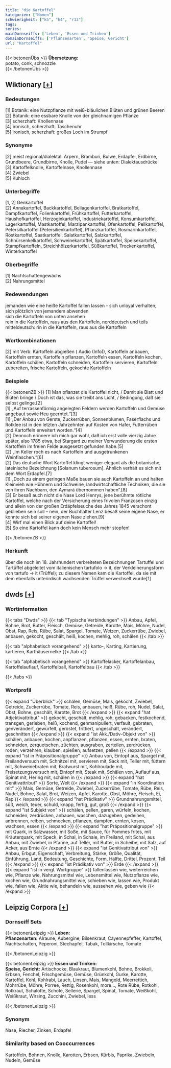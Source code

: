 ```yaml
---
title: "die Kartoffel"
kategorien: ["Nomen"]
schwierigkeit: ["k5", "h4", "r13"]
tags:
series:
mainDornseiffs: ['Leben', 'Essen und Trinken']
domainDornseiffs: ['Pflanzenarten', 'Speise, Gericht']
url: "Kartoffel"
---
```


{{< betonenÜbs >}}
**Übersetzung:**  
potato, conk, schnozzle  
{{< /betonenÜbs >}}

## Wiktionary [[+](https://de.wiktionary.org/wiki/Kartoffel)]

### Bedeutungen
[1] Botanik: eine Nutzpflanze mit weiß-bläulichen Blüten und grünen Beeren  
[2] Botanik: eine essbare Knolle von der gleichnamigen Pflanze  
[3] scherzhaft: Knollennase  
[4] ironisch, scherzhaft: Taschenuhr  
[5] ironisch, scherzhaft: großes Loch im Strumpf  

### Synonyme
[2] meist regional/dialektal: Arpern, Bramburi, Bulwe, Erdapfel, Erdbirne, Grundbeere, Grundbirne, Knolle, Pudel — siehe unten: Dialektausdrücke  
[3] Kartoffelknolle, Kartoffelnase, Knollennase  
[4] Zwiebel  
[5] Kuhloch  

### Unterbegriffe
[1, 2] Genkartoffel  
[2] Annakartoffel, Backkartoffel, Beilagenkartoffel, Bratkartoffel, Dampfkartoffel, Folienkartoffel, Frühkartoffel, Futterkartoffel, Haushofkartoffel, Herzoginkartoffel, Industriekartoffel, Konsumkartoffel, Lagerkartoffel, Mastkartoffel, Marzipankartoffel, Ofenkartoffel, Pellkartoffel, Petersilkartoffel (Petersilienkartoffel), Pflanzkartoffel, Rosmarinkartoffel, Röstkartoffel, Saatkartoffel, Salatkartoffel, Salzkartoffel, Schnürsenkelkartoffel, Schweinekartoffel, Spätkartoffel, Speisekartoffel, Stampfkartoffeln, Streichhölzerkartoffel, Süßkartoffel, Trockenkartoffel, Winterkartoffel  

### Oberbegriffe
[1] Nachtschattengewächs  
[2] Nahrungsmittel  

### Redewendungen
jemanden wie eine heiße Kartoffel fallen lassen - sich unloyal verhalten; sich plötzlich von jemandem abwenden  
sich die Kartoffeln von unten ansehen  
rein in die Kartoffeln, raus aus den Kartoffeln, norddeutsch und teils mitteldeutsch: rin in die Kartoffeln, raus aus die Kartoffeln  

### Wortkombinationen
[2] mit Verb: Kartoffeln abgießen ( Audio (Info)), Kartoffeln anbauen, Kartoffeln ernten, Kartoffeln pflanzen, Kartoffeln essen, Kartoffeln kochen, Kartoffeln schälen, Kartoffeln schneiden, Kartoffeln servieren, Kartoffeln zubereiten, frische Kartoffeln, gekochte Kartoffeln  

### Beispiele
{{< betonenZB >}}
[1] Man pflanzet die Kartoffel nicht, / Damit sie Blatt und Blüten bringe / Doch ist das, was sie treibt ans Licht, / Bedingung, daß sie selbst gelinge.[2]  
[1] „Auf terrassenförmig angelegten Feldern werden Kartoffeln und Gemüse angebaut sowie Heu geerntet.“[3]  
[1] „Der Anbau von Gerste, Zuckerrüben, Sonnenblumen, Faserflachs und Rotklee ist in den letzten Jahrzehnten auf Kosten von Hafer, Futterrüben und Kartoffeln erweitert worden.“[4]  
[2] Dennoch erinnere ich mich gar wohl, daß ich erst volle vierzig Jahre später, also 1785 etwa, bei Stargard zu meiner Verwunderung die ersten Kartoffeln im freien Felde ausgesetzt gefunden habe.[5]  
[2] „Im Keller roch es nach Kartoffeln und ausgetrunkenen Weinflaschen.“[6]  
[2] Das deutsche Wort Kartoffel klingt weniger elegant als die botanische, lateinische Bezeichnung [Solanum tuberosum]. Ähnlich verhält es sich mit dem Wort Erdapfel.[7]  
[1] „Doch zu einem geringen Maße bauen sie auch Kartoffeln an und halten Kleinvieh wie Hühnern und Schweine, landwirtschaftliche Techniken, die sie von ihren Nachbarn, den Aymará übernommen haben“.[8]  
[3] Er besaß auch nicht die Nase Lord Henrys, jene berühmte rötliche Kartoffel, welche nach der Versicherung eines frivolen Franzosen einzig und allein von der großen Erdäpfelseuche des Jahres 1845 verschont geblieben sein soll – nein, der Buchhalter Lenz besaß seine eigene Nase, er konnte sich bei seiner eigenen Nase ziehen.[9]  
[4] Wirf mal einen Blick auf deine Kartoffel!  
[5] So eine Kartoffel kann doch kein Mensch mehr stopfen!  

{{< /betonenZB >}}
### Herkunft
über die noch im 18. Jahrhundert verbreiteten Bezeichnungen Tartuffel und Tartüffel abgeleitet vom italienischen tartufolo → it, der Verkleinerungsform von tartufo → it (Trüffel); zu diesem Namen kam die Kartoffel, da sie mit dem ebenfalls unterirdisch wachsenden Trüffel verwechselt wurde[1]  



## dwds [[+](https://www.dwds.de/wb/Kartoffel)]

### Wortinformation
{{< tabs "Dwds" >}}
{{< tab "Typische Verbindungen" >}}
Anbau, Apfel, Bohne, Brot, Butter, Fleisch, Gemüse, Getreide, Karotte, Mais, Möhre, Nudel, Obst, Rap, Reis, Rübe, Salat, Spargel, Tomate, Weizen, Zuckerrübe, Zwiebel, anbauen, gekocht, geschält, heiß, kochen, mehlig, roh, schälen
{{< /tab >}}

{{< tab "alphabetisch vorangehend" >}}
karto-, Karting, Kartierung, kartieren, Karthäusernelke
{{< /tab >}}

{{< tab "alphabetisch vorangehend" >}}
Kartoffelacker, Kartoffelanbau, Kartoffelauflauf, Kartoffelball, Kartoffelbau
{{< /tab >}}

{{< /tabs >}}

### Wortprofil
{{< expand "Überblick" >}} schälen, Gemüse, Mais, gekocht, Zwiebel, Getreide, Zuckerrübe, Tomate, Reis, anbauen, heiß, Rübe, roh, Nudel, Salat, Obst, Bohne, geschält, Karotte, Brot {{< /expand >}}
{{< expand "hat Adjektivattribut" >}} gekocht, geschält, mehlig, roh, gebacken, festkochend, transgen, gerieben, heiß, kochend, genmanipuliert, verfault, gebraten, genverändert, gewürfelt, geröstet, frittiert, ungeschält, verändert, geschnitten {{< /expand >}}
{{< expand "ist Akk./Dativ-Objekt von" >}} schälen, anbauen, kochen, anpflanzen, pflanzen, essen, ernten, braten, schneiden, zerquetschen, züchten, ausgraben, zerteilen, zerdrücken, roden, verzehren, klauben, spießen, aufsetzen, pellen {{< /expand >}}
{{< expand "ist in Präpositionalgruppe" >}} Anbau von, Eintopf aus, Spargel mit, Freilandversuch mit, Schnitzel mit, servieren mit, Sack mit, Teller mit, füttern mit, Schweinebraten mit, Bratwurst mit, Kohlroulade mit, Freisetzungsversuch mit, Eintopf mit, Steak mit, Schälen von, Auflauf aus, Spinat mit, Hering mit, schälen in {{< /expand >}}
{{< expand "hat Genitivattribut" >}} Sorte, Welt {{< /expand >}}
{{< expand "in Koordination mit" >}} Mais, Gemüse, Getreide, Zwiebel, Zuckerrübe, Tomate, Rübe, Reis, Nudel, Bohne, Salat, Brot, Weizen, Apfel, Karotte, Obst, Möhre, Fleisch, Ei, Rap {{< /expand >}}
{{< expand "hat Prädikativ" >}} Grundnahrungsmittel, süß, weich, teuer, schuld, knapp, fertig, gut, groß {{< /expand >}}
{{< expand "ist Subjekt von" >}} schälen, pellen, garen, würfeln, kochen, schneiden, zerdrücken, anbauen, waschen, dazugeben, gedeihen, anbrennen, reiben, schmecken, pflanzen, dampfen, ernten, kosen, wachsen, essen {{< /expand >}}
{{< expand "hat Präpositionalgruppe" >}} mit Quark, in Salzwasser, mit Soße, mit Sauce, für Pommes frites, mit Kräuterquark, mit Speck, in Schal, in Schale, im Freiland, mit Schal, aus Anbau, mit Zwiebel, in Pfanne, auf Teller, mit Butter, in Scheibe, mit Salz, auf Acker, aus Ernte {{< /expand >}}
{{< expand "ist Genitivattribut von" >}} Anbau, Erbgut, Eigenschaft, Verbreitung, Stärke, Größe, Qualität, Einführung, Land, Bedeutung, Geschichte, Form, Hälfte, Drittel, Prozent, Teil {{< /expand >}}
{{< expand "ist Prädikativ von" >}} Erde {{< /expand >}}
{{< expand "ist in vergl. Wortgruppe" >}} fallenlassen wie, weiterreichen wie, Pflanze wie, Nahrungsmittel wie, Lebensmittel wie, Nutzpflanze wie, kochen wie, Grundnahrungsmittel wie, schieben wie, lassen wie, Produkt wie, fallen wie, Aktie wie, behandeln wie, aussehen wie, geben wie {{< /expand >}}

## Leipzig Corpora [[+](https://corpora.uni-leipzig.de/en/res?word=Kartoffel&corpusId=deu_newscrawl-public_2018)]

### Dornseiff Sets
{{< betonenLeipzig >}}
**Leben:**  
**Pflanzenarten:** Alraune, Aubergine, Bilsenkraut, Cayennepfeffer, Kartoffel, Nachtschatten, Peperoni, Stechapfel, Tabak, Tollkirsche, Tomate  

{{< /betonenLeipzig >}}


{{< betonenLeipzig >}}
**Essen und Trinken:**  
**Speise, Gericht:** Artischocke, Blaukraut, Blumenkohl, Bohne, Brokkoli, Erbsen, Fenchel, Frischgemüse, Gemüse, Grünkohl, Gurke, Karotte, Kartoffel, Kohl, Kohlrabi, Lauch, Linsen, Mais, Mangold, Meerrettich, Mohrrübe, Möhre, Porree, Rettig, Rosenkohl, more..., Rote Rübe, Rotkohl, Rotkraut, Schalotte, Schote, Sellerie, Spargel, Spinat, Tomate, Weißkohl, Weißkraut, Wirsing, Zucchini, Zwiebel, less  

{{< /betonenLeipzig >}}

### Synonym
Nase, Riecher, Zinken, Erdapfel


### Similarity based on Cooccurrences
Kartoffeln, Bohnen, Knolle, Karotten, Erbsen, Kürbis, Paprika, Zwiebeln, Nudeln, Gemüse

